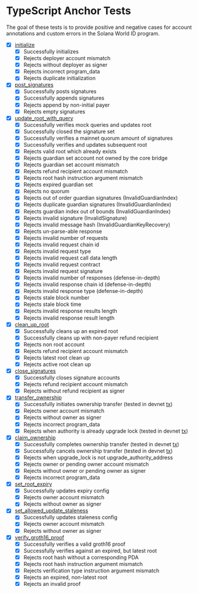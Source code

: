 # TypeScript Anchor Tests

The goal of these tests is to provide positive and negative cases for account annotations and custom errors in the Solana World ID program.

- [x] [initialize](/programs/solana-world-id-program/src/instructions/initialize.rs)
  - [x] Successfully initializes
  - [x] Rejects deployer account mismatch
  - [x] Rejects without deployer as signer
  - [x] Rejects incorrect program_data
  - [x] Rejects duplicate initialization
- [x] [post_signatures](/programs/solana-world-id-program/src/instructions/post_signatures.rs)
  - [x] Successfully posts signatures
  - [x] Successfully appends signatures
  - [x] Rejects append by non-initial payer
  - [x] Rejects empty signatures
- [x] [update_root_with_query](/programs/solana-world-id-program/src/instructions/update_root_with_query.rs)
  - [x] Successfully verifies mock queries and updates root
  - [x] Successfully closed the signature set
  - [x] Successfully verifies a mainnet quorum amount of signatures
  - [x] Successfully verifies and updates subsequent root
  - [x] Rejects valid root which already exists
  - [x] Rejects guardian set account not owned by the core bridge
  - [x] Rejects guardian set account mismatch
  - [x] Rejects refund recipient account mismatch
  - [x] Rejects root hash instruction argument mismatch
  - [x] Rejects expired guardian set
  - [x] Rejects no quorum
  - [x] Rejects out of order guardian signatures (InvalidGuardianIndex)
  - [x] Rejects duplicate guardian signatures (InvalidGuardianIndex)
  - [x] Rejects guardian index out of bounds (InvalidGuardianIndex)
  - [x] Rejects invalid signature (InvalidSignature)
  - [x] Rejects invalid message hash (InvalidGuardianKeyRecovery)
  - [x] Rejects un-parse-able response
  - [x] Rejects invalid number of requests
  - [x] Rejects invalid request chain id
  - [x] Rejects invalid request type
  - [x] Rejects invalid request call data length
  - [x] Rejects invalid request contract
  - [x] Rejects invalid request signature
  - [x] Rejects invalid number of responses (defense-in-depth)
  - [x] Rejects invalid response chain id (defense-in-depth)
  - [x] Rejects invalid response type (defense-in-depth)
  - [x] Rejects stale block number
  - [x] Rejects stale block time
  - [x] Rejects invalid response results length
  - [x] Rejects invalid response result length
- [x] [clean_up_root](/programs/solana-world-id-program/src/instructions/clean_up_root.rs)
  - [x] Successfully cleans up an expired root
  - [x] Successfully cleans up with non-payer refund recipient
  - [x] Rejects non root account
  - [x] Rejects refund recipient account mismatch
  - [x] Rejects latest root clean up
  - [x] Rejects active root clean up
- [x] [close_signatures](/programs/solana-world-id-program/src/instructions/close_signatures.rs)
  - [x] Successfully closes signature accounts
  - [x] Rejects refund recipient account mismatch
  - [x] Rejects without refund recipient as signer
- [x] [transfer_ownership](/programs/solana-world-id-program/src/instructions/admin.rs)
  - [x] Successfully initiates ownership transfer (tested in devnet [tx](https://explorer.solana.com/tx/326xwyUDtMGVXiTb4GTG8kTSbamcQkyGeArCqLmB3A7B9n8YqgTThHrAcneBRYpuLvWvfF4VzPXHKgkQAqaNNezj?cluster=devnet))
  - [x] Rejects owner account mismatch
  - [x] Rejects without owner as signer
  - [x] Rejects incorrect program_data
  - [x] Rejects when authority is already upgrade lock (tested in devnet [tx](https://explorer.solana.com/tx/4oNUTMbWEk2ZgPMDESLjwTpDyvHP9Gd7JmZ4kkzLVHrrX4BV4FzGjQNQy7JJdJogGoa5q3rohJmB3FVeHEoxXnoo?cluster=devnet))
- [x] [claim_ownership](/programs/solana-world-id-program/src/instructions/admin.rs)
  - [x] Successfully completes ownership transfer (tested in devnet [tx](https://explorer.solana.com/tx/5gxvcw7R4oZ9ThKUGts3QkW2QW4PNwjoYJFqfxXTV1vtaNBUbxz8wnX7YVHghoPtHUCErUNhT95nu9Pw1fbUTxyZ?cluster=devnet))
  - [x] Successfully cancels ownership transfer (tested in devnet [tx](https://explorer.solana.com/tx/3wkymUcYBcR8yw5xtmcu1hdSiZCq7cXdSyG7usTgUckag99FirU57H8Kf7Nd5P7zjsdkef48vJRfnyj2ieSQpEJx?cluster=devnet))
  - [x] Rejects when upgrade_lock is not upgrade_authority_address
  - [x] Rejects owner or pending owner account mismatch
  - [x] Rejects without owner or pending owner as signer
  - [x] Rejects incorrect program_data
- [x] [set_root_expiry](/programs/solana-world-id-program/src/instructions/admin.rs)
  - [x] Successfully updates expiry config
  - [x] Rejects owner account mismatch
  - [x] Rejects without owner as signer
- [x] [set_allowed_update_staleness](/programs/solana-world-id-program/src/instructions/admin.rs)
  - [x] Successfully updates staleness config
  - [x] Rejects owner account mismatch
  - [x] Rejects without owner as signer
- [x] [verify_groth16_proof](/programs/solana-world-id-program/src/instructions/admin.rs)
  - [x] Successfully verifies a valid groth16 proof
  - [x] Successfully verifies against an expired, but latest root
  - [x] Rejects root hash without a corresponding PDA
  - [x] Rejects root hash instruction argument mismatch
  - [x] Rejects verification type instruction argument mismatch
  - [x] Rejects an expired, non-latest root
  - [x] Rejects an invalid proof

